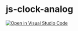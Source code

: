 # js-clock-analog

[![Open in Visual Studio Code](https://open.vscode.dev/badges/open-in-vscode.svg)](https://open.vscode.dev/sanamhub/js-clock-analog)
